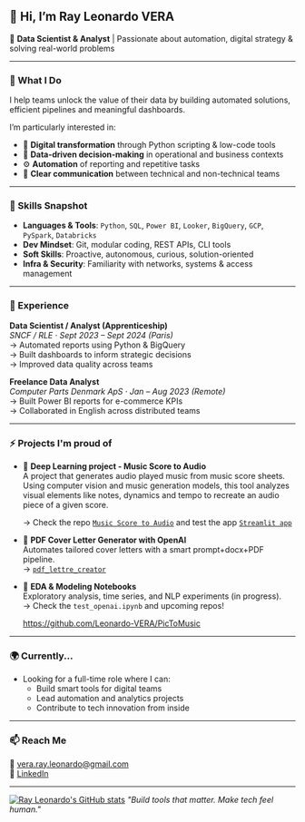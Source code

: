 ## 👋 Hi, I’m Ray Leonardo VERA

🎯 **Data Scientist & Analyst** | Passionate about automation, digital strategy & solving real-world problems

---

### 🚀 What I Do

I help teams unlock the value of their data by building automated solutions, efficient pipelines and meaningful dashboards.

I’m particularly interested in:
- 🔁 **Digital transformation** through Python scripting & low-code tools
- 🧠 **Data-driven decision-making** in operational and business contexts
- ⚙️ **Automation** of reporting and repetitive tasks
- 💬 **Clear communication** between technical and non-technical teams

---

### 🧠 Skills Snapshot

- **Languages & Tools**: `Python`, `SQL`, `Power BI`, `Looker`, `BigQuery`, `GCP`, `PySpark`, `Databricks`
- **Dev Mindset**: Git, modular coding, REST APIs, CLI tools
- **Soft Skills**: Proactive, autonomous, curious, solution-oriented
- **Infra & Security**: Familiarity with networks, systems & access management

---

### 💼 Experience

**Data Scientist / Analyst (Apprenticeship)**  
_SNCF / RLE · Sept 2023 – Sept 2024 (Paris)_  
→ Automated reports using Python & BigQuery  
→ Built dashboards to inform strategic decisions  
→ Improved data quality across teams

**Freelance Data Analyst**  
_Computer Parts Denmark ApS · Jan – Aug 2023 (Remote)_  
→ Built Power BI reports for e-commerce KPIs  
→ Collaborated in English across distributed teams

---

### ⚡ Projects I'm proud of

- 🎼 **Deep Learning project - Music Score to Audio**  
  A project that generates audio played music from music score sheets. Using computer vision and music generation models, this tool analyzes visual elements like notes, dynamics and tempo to recreate an audio piece of a given score.
  
  → Check the repo [`Music Score to Audio`](https://github.com/Leonardo-VERA/PicToMusic) and test the app [`Streamlit app`](sonatabene.streamlit.app/)
  
- 🧾 **PDF Cover Letter Generator with OpenAI**  
  Automates tailored cover letters with a smart prompt+docx+PDF pipeline.  
  → [`pdf_lettre_creator`](https://github.com/Leonardo-VERA/pdf_lettre_creator)

- 🧪 **EDA & Modeling Notebooks**  
  Exploratory analysis, time series, and NLP experiments (in progress).  
  → Check the `test_openai.ipynb` and upcoming repos!




  https://github.com/Leonardo-VERA/PicToMusic

---

### 🌍 Currently...

- Looking for a full-time role where I can:
  - Build smart tools for digital teams  
  - Lead automation and analytics projects  
  - Contribute to tech innovation from inside

---

### 📫 Reach Me

📧 vera.ray.leonardo@gmail.com  
🔗 [LinkedIn](https://www.linkedin.com/in/leonardo-vera/)

---
[![Ray Leonardo's GitHub stats](https://github-readme-stats.vercel.app/api?username=Leonardo-VERA&show_icons=true&theme=radical&hide_rank=false)](https://github.com/anuraghazra/github-readme-stats)
_"Build tools that matter. Make tech feel human."_  
